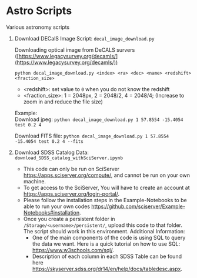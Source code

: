 # Astro Scripts
Various astronomy scripts

1. Download DECalS Image Script: `decal_image_download.py`

    Downloading optical image from DeCALS survers ([https://www.legacysurvey.org/decamls/](https://www.legacysurvey.org/decamls/))

    `python decal_image_download.py <index> <ra> <dec> <name> <redshift> <fraction_size>`

    - \<redshift\>: set value to `0` when you do not know the redshift
    - \<fraction_size\>: 1 = 2048px, 2 = 2048/2, 4 = 2048/4; (Increase to zoom in and reduce the file size)

    Example:  
    Download jpeg: `python decal_image_download.py 1 57.8554 -15.4054 test 0.2 4`
    
    Download FITS file: `python decal_image_download.py 1 57.8554 -15.4054 test 0.2 4 --fits`
    
2. Download SDSS Catalog Data: `download_SDSS_catalog_withSciServer.ipynb`

    - This code can only be run on SciServer https://apps.sciserver.org/compute/, and cannot be run on your own machine.   
    - To get access to the SciServer, You will have to create an account at https://apps.sciserver.org/login-portal/.  
    - Please follow the installation steps in the Example-Notebooks to be able to run your own codes https://github.com/sciserver/Example-Notebooks#installation.
    - Once you create a persistent folder in `/Storage/<username>/persistent/`, upload this code to that folder. The script should work in this environment.
    Additional Information:
        - One of the main components of the code is using SQL to query the data we want. Here is a quick tutorial on how to use SQL: <https://www.w3schools.com/sql/>. 
        - Description of each column in each SDSS Table can be found here <https://skyserver.sdss.org/dr14/en/help/docs/tabledesc.aspx>.
